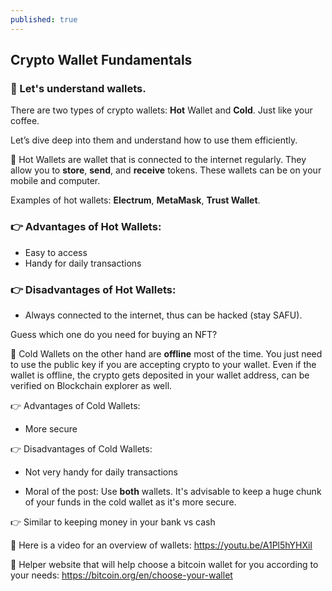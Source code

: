 ```yaml
---
published: true
---
```

## Crypto Wallet Fundamentals

### 🤯 Let's understand wallets.

There are two types of crypto wallets: __Hot__ Wallet and __Cold__. Just like your coffee.

Let’s dive deep into them and understand how to use them efficiently.

📌 Hot Wallets are wallet that is connected to the internet regularly. They allow you to __store__, __send__, and __receive__ tokens. These wallets can be on your mobile and computer.

Examples of hot wallets: __Electrum__, __MetaMask__, __Trust Wallet__.

### 👉 Advantages of Hot Wallets: 
- Easy to access
- Handy for daily transactions 

### 👉 Disadvantages of Hot Wallets: 
- Always connected to the internet, thus can be hacked (stay SAFU).

Guess which one do you need for buying an NFT?

📌 Cold Wallets on the other hand are __offline__ most of the time. You just need to use the public key if you are accepting crypto to your wallet. Even if the wallet is offline, the crypto gets deposited in your wallet address, can be verified on Blockchain explorer as well.

👉 Advantages of Cold Wallets: 
- More secure 

👉 Disadvantages of Cold Wallets: 
 - Not very handy for daily transactions

- Moral of the post: Use __both__ wallets. It's advisable to keep a huge chunk of your funds in the cold wallet as it's more secure.

👉 Similar to keeping money in your bank vs cash

📌 Here is a video for an overview of wallets: https://youtu.be/A1Pl5hYHXiI

📌 Helper website that will help choose a bitcoin wallet for you according to your needs: 
https://bitcoin.org/en/choose-your-wallet
